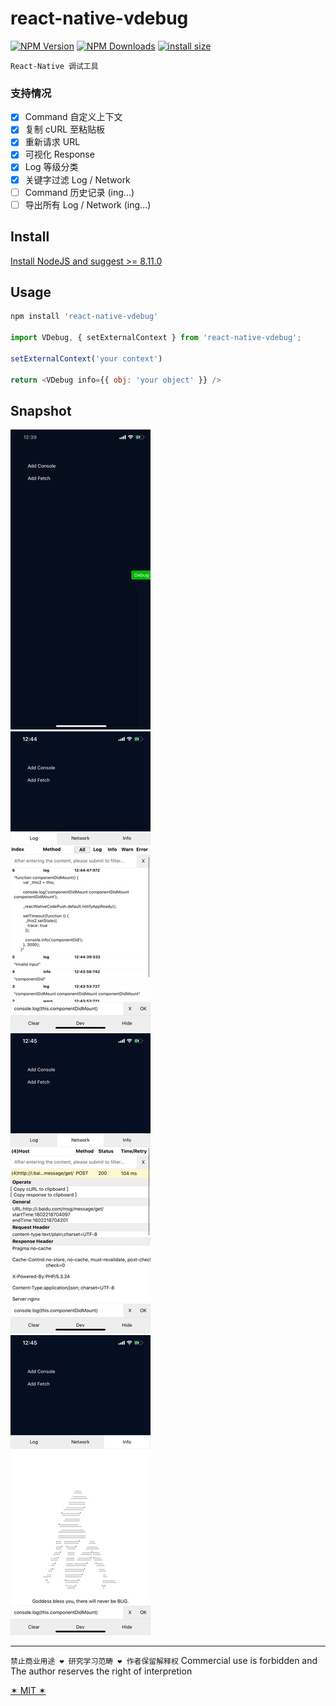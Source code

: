 # react-native-vdebug


[![NPM Version](http://img.shields.io/npm/v/react-native-vdebug.svg?style=flat)](https://www.npmjs.org/package/react-native-vdebug)
[![NPM Downloads](https://img.shields.io/npm/dm/react-native-vdebug.svg?style=flat)](https://npmcharts.com/compare/react-native-vdebug?minimal=true)
[![install size](https://packagephobia.now.sh/badge?p=react-native-vdebug)](https://packagephobia.now.sh/result?p=react-native-vdebug)


`React-Native 调试工具`

### 支持情况
- [x] Command 自定义上下文
- [x] 复制 cURL 至粘贴板
- [x] 重新请求 URL
- [x] 可视化 Response
- [x] Log 等级分类
- [x] 关键字过滤 Log / Network
- [ ] Command 历史记录 (ing...)
- [ ] 导出所有 Log / Network (ing...)

## Install

[Install NodeJS and suggest >= 8.11.0](https://nodejs.org/zh-cn/)

## Usage

```JavaScript
npm install 'react-native-vdebug'

import VDebug, { setExternalContext } from 'react-native-vdebug';

setExternalContext('your context')

return <VDebug info={{ obj: 'your object' }} />

```

## Snapshot

<img src="./snapshot/79tx5-qew2r.gif" />
<br />
<img src="./snapshot/abovz-11w3r.jpg" />
<br />
<img src="./snapshot/aka6s-nqpkq.jpg" />
<br />
<img src="./snapshot/a2wmv-9wikh.jpg" />
<br />

-------------------

`禁止商业用途 ❤ 研究学习范畴 ❤ 作者保留解释权`
Commercial use is forbidden and The author reserves the right of interpretion

[✶ MIT ✶](./LICENSE)